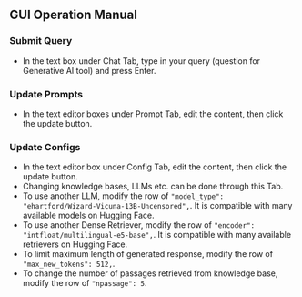 ## GUI Operation Manual

### Submit Query
- In the text box under Chat Tab, type in your query (question for Generative AI tool) and press Enter.

### Update Prompts
- In the text editor boxes under Prompt Tab, edit the content, then click the update button.

### Update Configs
- In the text editor box under Config Tab, edit the content, then click the update button.
- Changing knowledge bases, LLMs etc. can be done through this Tab.
- To use another LLM, modify the row of `"model_type": "ehartford/Wizard-Vicuna-13B-Uncensored",`. It is compatible with many available models on Hugging Face.
- To use another Dense Retriever, modify the row of `"encoder": "intfloat/multilingual-e5-base",`. It is compatible with many available retrievers on Hugging Face.
- To limit maximum length of generated response, modify the row of `"max_new_tokens": 512,`.
- To change the number of passages retrieved from knowledge base, modify the row of `"npassage": 5`.
